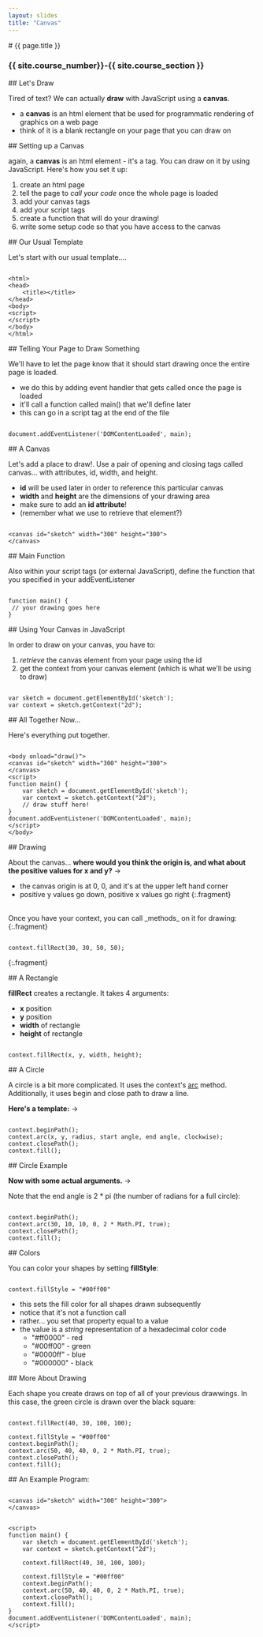 ```yaml
---
layout: slides
title: "Canvas"
---
```

<section markdown="block" class="intro-slide">
# {{ page.title }}

### {{ site.course_number}}-{{ site.course_section }}

<p><small></small></p>
</section>

<section markdown="block">
## Let's Draw

Tired of text?  We can actually __draw__ with JavaScript using a __canvas__.

* a __canvas__ is an html element that be used for programmatic rendering of graphics on a web page
* think of it is a blank rectangle on your page that you can draw on
</section>

<section markdown="block">
## Setting up a Canvas 

again, a __canvas__ is an html element - it's a tag.  You can draw on it by using JavaScript.  Here's how you set it up:

1. create an html page
2. tell the page to _call your code_ once the whole page is loaded
3. add your canvas tags
4. add your script tags
5. create a function that will do your drawing!
6. write some setup code so that you have access to the canvas
</section>

<section markdown="block">
## Our Usual Template

Let's start with our usual template....

<pre><code class="js" data-trim contenteditable>
&lt;html&gt;
&lt;head&gt;
	&lt;title&gt;&lt;/title&gt;
&lt;/head&gt;
&lt;body&gt;
&lt;script&gt;
&lt;/script&gt;
&lt;/body&gt;
&lt;/html&gt;
</code></pre>
</section>

<section markdown="block">
## Telling Your Page to Draw Something

We'll have to let the page know that it should start drawing once the entire page is loaded.  

* we do this by adding event handler that gets called once the page is loaded
* it'll call a function called main() that we'll define later
* this can go in a script tag at the end of the file

<pre><code class="js" data-trim contenteditable>
document.addEventListener('DOMContentLoaded', main);
</code></pre>
</section>

<section markdown="block">
## A Canvas

Let's add a place to draw!.  Use a pair of opening and closing tags called canvas... with attributes, id, width, and height.

* __id__ will be used later in order to reference this particular canvas
* __width__ and __height__ are the dimensions of your drawing area
* make sure to add an __id attribute__!
* (remember what we use to retrieve that element?)

<pre><code class="js" data-trim contenteditable>
&lt;canvas id="sketch" width="300" height="300"&gt;
&lt;/canvas&gt;
</code></pre>
</section>



<section markdown="block">
## Main Function

Also within your script tags (or external JavaScript), define the function that you specified in your addEventListener 

<pre><code class="js" data-trim contenteditable>
function main() {
 // your drawing goes here
}
</code></pre>
</section>

<section markdown="block">
## Using Your Canvas in JavaScript

In order to draw on your canvas, you have to:

1. _retrieve_ the canvas element from your page using the id
2. get the context from your canvas element (which is what we'll be using to draw)
<pre><code class="js" data-trim contenteditable>
var sketch = document.getElementById('sketch');
var context = sketch.getContext("2d");
</code></pre>

</section>

<section markdown="block">
## All Together Now...

Here's everything put together.

<pre><code class="js" data-trim contenteditable>
&lt;body onload="draw()"&gt;
&lt;canvas id="sketch" width="300" height="300"&gt;
&lt;/canvas&gt;
&lt;script&gt;
function main() {
	var sketch = document.getElementById('sketch');
	var context = sketch.getContext("2d");
	// draw stuff here!
}
document.addEventListener('DOMContentLoaded', main);
&lt;/script&gt;
&lt;/body&gt;
</code></pre>
</section>


<section markdown="block">
## Drawing

About the canvas... __where would you think the origin is, and what about the positive values for x and y?__ &rarr;

* the canvas origin is at 0, 0, and it's at the upper left hand corner
* positive y values go down, positive x values go right
{:.fragment}

<br>
Once you have your context, you can call _methods_ on it for drawing:
{:.fragment}

<pre><code class="js" data-trim contenteditable>
context.fillRect(30, 30, 50, 50);
</code></pre>
{:.fragment}
</section>


<section markdown="block">
## A Rectangle

__fillRect__ creates a rectangle.  It takes 4 arguments:

* __x__ position
* __y__ position
* __width__ of rectangle
* __height__ of rectangle

<pre><code class="js" data-trim contenteditable>
context.fillRect(x, y, width, height);
</code></pre>

</section>

<section markdown="block">
## A Circle

A circle is a bit more complicated. It uses the context's [arc](https://developer.mozilla.org/en-US/docs/Web/API/CanvasRenderingContext2D.arc) method. Additionally, it uses begin and close path to draw a line.

__Here's a template:__ &rarr;

<pre><code class="js" data-trim contenteditable>
context.beginPath();
context.arc(x, y, radius, start angle, end angle, clockwise);
context.closePath();
context.fill();
</code></pre>

</section>

<section markdown="block">
## Circle Example

__Now with some actual arguments.__ &rarr;

Note that the end angle is 2 * pi (the number of radians for a full circle):

<pre><code class="js" data-trim contenteditable>
context.beginPath();
context.arc(30, 10, 10, 0, 2 * Math.PI, true);
context.closePath();
context.fill();
</code></pre>
</section>

<section markdown="block">
## Colors 

You can color your shapes by setting __fillStyle__:

<pre><code class="js" data-trim contenteditable>
context.fillStyle = "#00ff00"
</code></pre>

* this sets the fill color for all shapes drawn subsequently
* notice that it's not a function call
* rather... you set that property equal to a value
* the value is a _string_ representation of a hexadecimal color code
	* "#ff0000" - red
	* "#00ff00" - green
	* "#0000ff" - blue
	* "#000000" - black
</section>

<section markdown="block">
## More About Drawing
 
Each shape you create draws on top of all of your previous drawwings.  In this case, the green circle is drawn over the black square:

<pre><code class="js" data-trim contenteditable>
context.fillRect(40, 30, 100, 100);

context.fillStyle = "#00ff00"
context.beginPath();
context.arc(50, 40, 40, 0, 2 * Math.PI, true);
context.closePath();
context.fill();
</code></pre>

</section>

<section markdown="block">
## An Example Program:

<pre><code class="js" data-trim contenteditable>
&lt;canvas id="sketch" width="300" height="300"&gt;
&lt;/canvas&gt;
</code></pre>
<pre><code class="js" data-trim contenteditable>
&lt;script&gt;
function main() {
	var sketch = document.getElementById('sketch');
	var context = sketch.getContext("2d");

	context.fillRect(40, 30, 100, 100);

	context.fillStyle = "#00ff00"
	context.beginPath();
	context.arc(50, 40, 40, 0, 2 * Math.PI, true);
	context.closePath();
	context.fill();
}
document.addEventListener('DOMContentLoaded', main);
&lt;/script&gt;
</code></pre>
</section>
